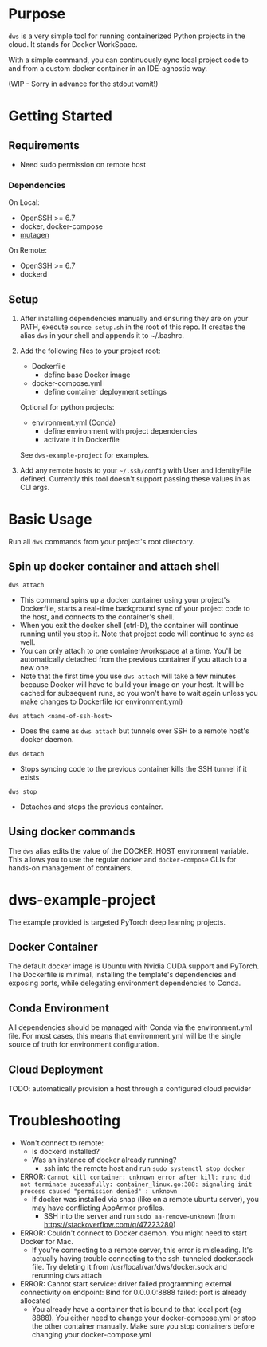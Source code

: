 # Purpose

`dws` is a very simple tool for running containerized Python projects in the cloud. It stands for Docker WorkSpace.

With a simple command, you can continuously sync local project code to and from a custom docker container in an IDE-agnostic way.

(WIP - Sorry in advance for the stdout vomit!)

# Getting Started
## Requirements
* Need sudo permission on remote host
### Dependencies
On Local:
* OpenSSH >= 6.7
* docker, docker-compose
* [mutagen](mutagen.io)

On Remote:
* OpenSSH >= 6.7
* dockerd

## Setup
1. After installing dependencies manually and ensuring they are on your PATH, execute `source setup.sh` in the root of this repo. It creates the alias `dws` in your shell and appends it to ~/.bashrc.

2. Add the following files to your project root:
   * Dockerfile
     * define base Docker image
   * docker-compose.yml
     * define container deployment settings

   Optional for python projects:
   * environment.yml (Conda)
     * define environment with project dependencies
     * activate it in Dockerfile

    See `dws-example-project` for examples.

3. Add any remote hosts to your `~/.ssh/config` with User and IdentityFile defined. Currently this tool doesn't support passing these values in as CLI args.


# Basic Usage
Run all `dws` commands from your project's root directory.
## Spin up docker container and attach shell

`dws attach`
   * This command spins up a docker container using your project's Dockerfile, starts a real-time background sync of your project code to the host, and connects to the container's shell.
   * When you exit the docker shell (ctrl-D), the container will continue running until you stop it. Note that project code will continue to sync as well.
   * You can only attach to one container/workspace at a time. You'll be automatically detached from the previous container if you attach to a new one.
   * Note that the first time you use `dws attach` will take a few minutes because Docker will have to build your image on your host. It will be cached for subsequent runs, so you won't have to wait again unless you make changes to Dockerfile (or environment.yml)
  
`dws attach <name-of-ssh-host>`
  * Does the same as `dws attach` but tunnels over SSH to a remote host's docker daemon.

`dws detach`
  * Stops syncing code to the previous container kills the SSH tunnel if it exists

`dws stop`
  * Detaches and stops the previous container.

## Using docker commands
The `dws` alias edits the value of the DOCKER_HOST environment variable. This allows you to use the regular `docker` and `docker-compose` CLIs for hands-on management of containers.


# dws-example-project
The example provided is targeted PyTorch deep learning projects.
## Docker Container
The default docker image is Ubuntu with Nvidia CUDA support and PyTorch. The Dockerfile is minimal, installing the template's dependencies and exposing ports, while delegating environment dependencies to Conda.

## Conda Environment
All dependencies should be managed with Conda via the environment.yml file. For most cases, this means that environment.yml will be the single source of truth for environment configuration.

## Cloud Deployment
TODO: automatically provision a host through a configured cloud provider

# Troubleshooting
* Won't connect to remote:
  * Is dockerd installed?
  * Was an instance of docker already running?
    * ssh into the remote host and run `sudo systemctl stop docker`
* ERROR: `Cannot kill container: unknown error after kill: runc did not terminate sucessfully: container_linux.go:388: signaling init process caused "permission denied" : unknown`
  * If docker was installed via snap (like on a remote ubuntu server), you may have conflicting AppArmor profiles.
    * SSH into the server and run `sudo aa-remove-unknown`  (from https://stackoverflow.com/q/47223280)
* ERROR: Couldn't connect to Docker daemon. You might need to start Docker for Mac.
  * If you're connecting to a remote server, this error is misleading. It's actually having trouble connecting to the ssh-tunneled docker.sock file. Try deleting it from /usr/local/var/dws/docker.sock and rerunning dws attach
* ERROR: Cannot start service: driver failed programming external connectivity on endpoint: Bind for 0.0.0.0:8888 failed: port is already allocated
  * You already have a container that is bound to that local port (eg 8888). You either need to change your docker-compose.yml or stop the other container manually. Make sure you stop containers before changing your docker-compose.yml
